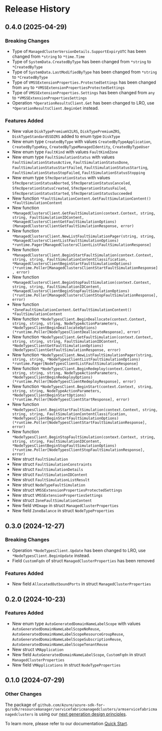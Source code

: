 # Release History

## 0.4.0 (2025-04-29)
### Breaking Changes

- Type of `ManagedClusterVersionDetails.SupportExpiryUTC` has been changed from `*string` to `*time.Time`
- Type of `SystemData.CreatedByType` has been changed from `*string` to `*CreatedByType`
- Type of `SystemData.LastModifiedByType` has been changed from `*string` to `*CreatedByType`
- Type of `VMSSExtensionProperties.ProtectedSettings` has been changed from `any` to `*VMSSExtensionPropertiesProtectedSettings`
- Type of `VMSSExtensionProperties.Settings` has been changed from `any` to `*VMSSExtensionPropertiesSettings`
- Operation `*OperationResultsClient.Get` has been changed to LRO, use `*OperationResultsClient.BeginGet` instead.

### Features Added

- New value `DiskTypePremiumV2LRS`, `DiskTypePremiumZRS`, `DiskTypeStandardSSDZRS` added to enum type `DiskType`
- New enum type `CreatedByType` with values `CreatedByTypeApplication`, `CreatedByTypeKey`, `CreatedByTypeManagedIdentity`, `CreatedByTypeUser`
- New enum type `FaultKind` with values `FaultKindZone`
- New enum type `FaultSimulationStatus` with values `FaultSimulationStatusActive`, `FaultSimulationStatusDone`, `FaultSimulationStatusStartFailed`, `FaultSimulationStatusStarting`, `FaultSimulationStatusStopFailed`, `FaultSimulationStatusStopping`
- New enum type `SfmcOperationStatus` with values `SfmcOperationStatusAborted`, `SfmcOperationStatusCanceled`, `SfmcOperationStatusCreated`, `SfmcOperationStatusFailed`, `SfmcOperationStatusStarted`, `SfmcOperationStatusSucceeded`
- New function `*FaultSimulationContent.GetFaultSimulationContent() *FaultSimulationContent`
- New function `*ManagedClustersClient.GetFaultSimulation(context.Context, string, string, FaultSimulationIDContent, *ManagedClustersClientGetFaultSimulationOptions) (ManagedClustersClientGetFaultSimulationResponse, error)`
- New function `*ManagedClustersClient.NewListFaultSimulationPager(string, string, *ManagedClustersClientListFaultSimulationOptions) *runtime.Pager[ManagedClustersClientListFaultSimulationResponse]`
- New function `*ManagedClustersClient.BeginStartFaultSimulation(context.Context, string, string, FaultSimulationContentClassification, *ManagedClustersClientBeginStartFaultSimulationOptions) (*runtime.Poller[ManagedClustersClientStartFaultSimulationResponse], error)`
- New function `*ManagedClustersClient.BeginStopFaultSimulation(context.Context, string, string, FaultSimulationIDContent, *ManagedClustersClientBeginStopFaultSimulationOptions) (*runtime.Poller[ManagedClustersClientStopFaultSimulationResponse], error)`
- New function `*ZoneFaultSimulationContent.GetFaultSimulationContent() *FaultSimulationContent`
- New function `*NodeTypesClient.BeginDeallocate(context.Context, string, string, string, NodeTypeActionParameters, *NodeTypesClientBeginDeallocateOptions) (*runtime.Poller[NodeTypesClientDeallocateResponse], error)`
- New function `*NodeTypesClient.GetFaultSimulation(context.Context, string, string, string, FaultSimulationIDContent, *NodeTypesClientGetFaultSimulationOptions) (NodeTypesClientGetFaultSimulationResponse, error)`
- New function `*NodeTypesClient.NewListFaultSimulationPager(string, string, string, *NodeTypesClientListFaultSimulationOptions) *runtime.Pager[NodeTypesClientListFaultSimulationResponse]`
- New function `*NodeTypesClient.BeginRedeploy(context.Context, string, string, string, NodeTypeActionParameters, *NodeTypesClientBeginRedeployOptions) (*runtime.Poller[NodeTypesClientRedeployResponse], error)`
- New function `*NodeTypesClient.BeginStart(context.Context, string, string, string, NodeTypeActionParameters, *NodeTypesClientBeginStartOptions) (*runtime.Poller[NodeTypesClientStartResponse], error)`
- New function `*NodeTypesClient.BeginStartFaultSimulation(context.Context, string, string, string, FaultSimulationContentClassification, *NodeTypesClientBeginStartFaultSimulationOptions) (*runtime.Poller[NodeTypesClientStartFaultSimulationResponse], error)`
- New function `*NodeTypesClient.BeginStopFaultSimulation(context.Context, string, string, string, FaultSimulationIDContent, *NodeTypesClientBeginStopFaultSimulationOptions) (*runtime.Poller[NodeTypesClientStopFaultSimulationResponse], error)`
- New struct `FaultSimulation`
- New struct `FaultSimulationConstraints`
- New struct `FaultSimulationDetails`
- New struct `FaultSimulationIDContent`
- New struct `FaultSimulationListResult`
- New struct `NodeTypeFaultSimulation`
- New struct `VMSSExtensionPropertiesProtectedSettings`
- New struct `VMSSExtensionPropertiesSettings`
- New struct `ZoneFaultSimulationContent`
- New field `VMImage` in struct `ManagedClusterProperties`
- New field `ZoneBalance` in struct `NodeTypeProperties`


## 0.3.0 (2024-12-27)
### Breaking Changes

- Operation `*NodeTypesClient.Update` has been changed to LRO, use `*NodeTypesClient.BeginUpdate` instead.
- Field `CustomFqdn` of struct `ManagedClusterProperties` has been removed

### Features Added

- New field `AllocatedOutboundPorts` in struct `ManagedClusterProperties`


## 0.2.0 (2024-10-23)
### Features Added

- New enum type `AutoGeneratedDomainNameLabelScope` with values `AutoGeneratedDomainNameLabelScopeNoReuse`, `AutoGeneratedDomainNameLabelScopeResourceGroupReuse`, `AutoGeneratedDomainNameLabelScopeSubscriptionReuse`, `AutoGeneratedDomainNameLabelScopeTenantReuse`
- New struct `VMApplication`
- New field `AutoGeneratedDomainNameLabelScope`, `CustomFqdn` in struct `ManagedClusterProperties`
- New field `VMApplications` in struct `NodeTypeProperties`


## 0.1.0 (2024-07-29)
### Other Changes

The package of `github.com/Azure/azure-sdk-for-go/sdk/resourcemanager/servicefabricmanagedclusters/armservicefabricmanagedclusters` is using our [next generation design principles](https://azure.github.io/azure-sdk/general_introduction.html).

To learn more, please refer to our documentation [Quick Start](https://aka.ms/azsdk/go/mgmt).